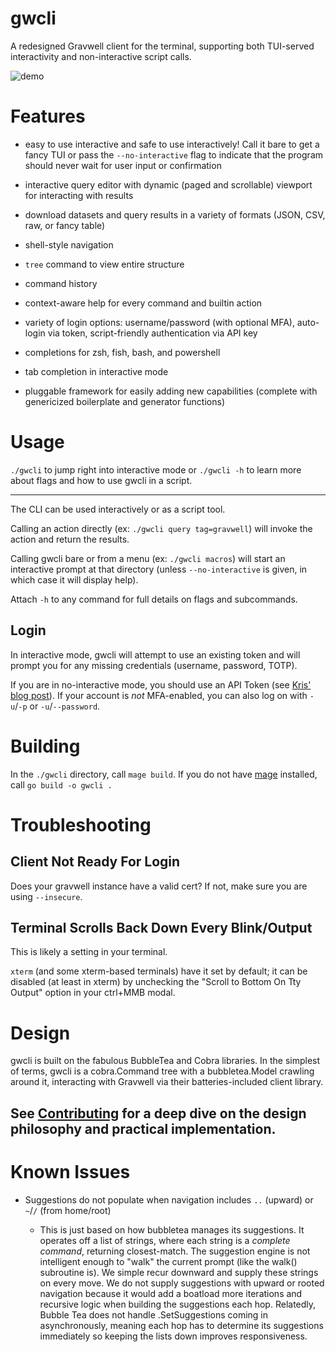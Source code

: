 # gwcli

A redesigned Gravwell client for the terminal, supporting both TUI-served interactivity and non-interactive script calls. 

![demo](demo.gif)

# Features

- easy to use interactive and safe to use interactively! Call it bare to get a fancy TUI or pass the `--no-interactive` flag to indicate that the program should never wait for user input or confirmation

- interactive query editor with dynamic (paged and scrollable) viewport for interacting with results

- download datasets and query results in a variety of formats (JSON, CSV, raw, or fancy table)

- shell-style navigation

- `tree` command to view entire structure

- command history

- context-aware help for every command and builtin action

- variety of login options: username/password (with optional MFA), auto-login via token, script-friendly authentication via API key

- completions for zsh, fish, bash, and powershell

- tab completion in interactive mode

- pluggable framework for easily adding new capabilities (complete with genericized boilerplate and generator functions)

# Usage

`./gwcli` to jump right into interactive mode or `./gwcli -h` to learn more about flags and how to use gwcli in a script.

---

The CLI can be used interactively or as a script tool.

Calling an action directly (ex: `./gwcli query tag=gravwell`) will invoke the action and return the results.

Calling gwcli bare or from a menu (ex: `./gwcli macros`) will start an interactive prompt at that directory (unless `--no-interactive` is given, in which case it will display help).

Attach `-h` to any command for full details on flags and subcommands.

## Login

In interactive mode, gwcli will attempt to use an existing token and will prompt you for any missing credentials (username, password, TOTP).

If you are in no-interactive mode, you should use an API Token (see [Kris' blog post](https://www.gravwell.io/blog/the-basics-of-gravwell-api-access-tokens)). If your account is *not* MFA-enabled, you can also log on with `-u`/`-p` or `-u`/`--password`.

# Building

In the `./gwcli` directory, call `mage build`. If you do not have [mage](magefile.org) installed, call `go build -o gwcli .`

# Troubleshooting

## Client Not Ready For Login

Does your gravwell instance have a valid cert? If not, make sure you are using `--insecure`.

## Terminal Scrolls Back Down Every Blink/Output

This is likely a setting in your terminal.

`xterm` (and some xterm-based terminals) have it set by default; it can be disabled (at least in xterm) by unchecking the "Scroll to Bottom On Tty Output" option in your ctrl+MMB modal.

# Design

gwcli is built on the fabulous BubbleTea and Cobra libraries. In the simplest of terms, gwcli is a cobra.Command tree with a bubbletea.Model crawling around it, interacting with Gravwell via their batteries-included client library.

## See [Contributing](CONTRIBUTING.md) for a deep dive on the design philosophy and practical implementation.

# Known Issues

- Suggestions do not populate when navigation includes `..` (upward) or `~`/`/` (from home/root)

    - This is just based on how bubbletea manages its suggestions. It operates off a list of strings, where each string is a *complete command*, returning closest-match. The suggestion engine is not intelligent enough to "walk" the current prompt (like the walk() subroutine is). We simple recur downward and supply these strings on every move. We do not supply suggestions with upward or rooted navigation because it would add a boatload more iterations and recursive logic when building the suggestions each hop. Relatedly, Bubble Tea does not handle .SetSuggestions coming in asynchronously, meaning each hop has to determine its suggestions immediately so keeping the lists down improves responsiveness.
